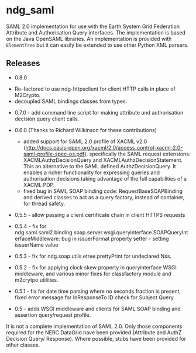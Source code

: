 ndg_saml
========
SAML 2.0 implementation for use with the Earth System Grid Federation Attribute 
and Authorisation Query interfaces.  The implementation is based on the Java 
OpenSAML libraries.  An implementation is provided with ``ElementTree`` but it can 
easily be extended to use other Python XML parsers.

Releases
-----
 * 0.8.0
  - Re-factored to use ndg-httpsclient for client HTTP calls in place of M2Crypto.
  - decoupled SAML bindings classes from types.

 * 0.7.0 - add command line script for making attribute and authorisation decision
        query client calls.
        
 * 0.6.0 (Thanks to Richard Wilkinson for these contributions)
      - added support for SAML 2.0 profile of XACML v2.0 (http://docs.oasis-open.org/xacml/2.0/access_control-xacml-2.0-saml-profile-spec-os.pdf),
        specifically the SAML request extensions: XACMLAuthzDecisionQuery and 
        XACMLAuthzDecisionStatement.  This an alternative to the SAML defined
        AuthzDecisionQuery.  It enables a richer functionality for expressing
        queries and authorisation decisions taking advantage of the full
        capabilities of a XACML PDP.
      - fixed bug in SAML SOAP binding code: RequestBaseSOAPBinding and derived 
        classes to act as a query factory, instead of container, for thread 
        safety.
        
 * 0.5.5 - allow passing a client certificate chain in client HTTPS requests

 * 0.5.4 - fix for ndg.saml.saml2.binding.soap.server.wsgi.queryinterface.SOAPQueryInterfaceMiddleware:
bug in issuerFormat property setter - setting issuerName value

 * 0.5.3 - fix for ndg.soap.utils.etree.prettyPrint for undeclared Nss.

 * 0.5.2 - fix for applying clock skew property in queryinterface WSGI middleware,
and various minor fixes for classfactory module and m2crytpo utilities.

 * 0.5.1 - fix for date time parsing where no seconds fraction is present, fixed
error message for InResponseTo ID check for Subject Query.

 * 0.5 - adds WSGI middleware and clients for SAML SOAP binding and assertion
query/request profile.

It is not a complete implementation of SAML 2.0.  Only those components required
for the NERC DataGrid have been provided (Attribute and AuthZ Decision Query/
Response).  Where possible, stubs have been provided for other classes.


